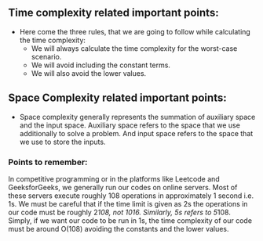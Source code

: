 ## Time complexity related important points:

- Here come the three rules, that we are going to follow while calculating the time complexity:
    - We will always calculate the time complexity for the worst-case scenario.
    - We will avoid including the constant terms.
    - We will also avoid the lower values.


## Space Complexity related important points:
- Space complexity generally represents the summation of auxiliary space and the input space. Auxiliary space refers to the space that we use additionally to solve a problem. And input space refers to the space that we use to store the inputs.


### Points to remember:
In competitive programming or in the platforms like Leetcode and GeeksforGeeks, we generally run our codes on online servers. Most of these servers execute roughly 108 operations in approximately 1 second i.e. 1s. We must be careful that if the time limit is given as 2s the operations in our code must be roughly 2*108, not 1016. Similarly, 5s refers to 5*108. Simply, if we want our code to be run in 1s, the time complexity of our code must be around O(108) avoiding the constants and the lower values.